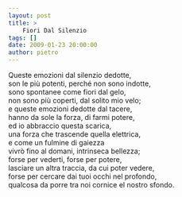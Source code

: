 ```yaml
---
layout: post
title: >
    Fiori Dal Silenzio
tags: []
date: 2009-01-23 20:00:00
author: pietro
---
```

Queste emozioni dal silenzio dedotte,<br/>son le più potenti, perché non sono indotte,<br/>sono spontanee come fiori dal gelo,<br/>non sono più coperti, dal solito mio velo;<br/>e queste emozioni dedotte dal tacere,<br/>hanno da sole la forza, di farmi potere,<br/>ed io abbraccio questa scarica,<br/>una forza che trascende quella elettrica,<br/>e come un fulmine di gaiezza<br/>vivrò fino al domani, intrinseca bellezza;<br/>forse per vederti, forse per potere,<br/>lasciare un altra traccia, da cui poter vedere,<br/>forse per cercare dai tuoi occhi nel profondo,<br/>qualcosa da porre tra noi cornice el nostro sfondo.
